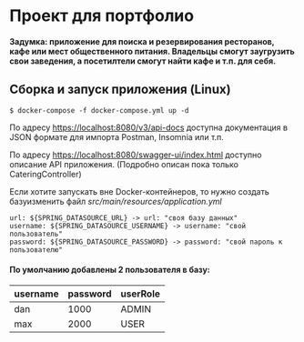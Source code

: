 # Проект для портфолио

#### Задумка: приложение для поиска и резервирования ресторанов, кафе или мест общественного питания. Владельцы смогут заугрузить свои заведения, а посетилтели смогут найти кафе и т.п. для себя.

## Сборка и запуск приложения (Linux)
```
$ docker-compose -f docker-compose.yml up -d
```
По адресу [https://localhost:8080/v3/api-docs](https://localhost:8080/v3/api-docs) доступна документация в JSON формате для импорта Postman, Insomnia или т.п.

По адресу [https://localhost:8080/swagger-ui/index.html](https://localhost:8080/swagger-ui/index.html) доступно описание API приложения. (Подробно описан пока только CateringController)

Если хотите запускать вне Docker-контейнеров, то нужно создать базуизменить файл *src/main/resources/application.yml*
```
url: ${SPRING_DATASOURCE_URL} -> url: "своя базу данных"
username: ${SPRING_DATASOURCE_USERNAME} -> username: "свой пользователь"
password: ${SPRING_DATASOURCE_PASSWORD} -> password: "свой пароль к пользователю"
```
#### По умолчанию добавлены 2 пользователя в базу:
| username | password | userRole |
| -------- | -------- | -------- |
|    dan   |   1000   |   ADMIN  |
|    max   |   2000   |   USER   |